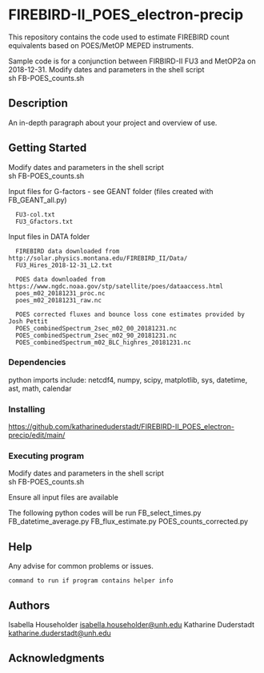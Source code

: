 # FIREBIRD-II_POES_electron-precip


This repository contains the code used to estimate FIREBIRD count equivalents 
based on POES/MetOP MEPED instruments. 

Sample code is for a conjunction between FIRBIRD-II FU3 and MetOP2a on 2018-12-31.
Modify dates and parameters in the shell script  
      sh FB-POES_counts.sh

## Description

An in-depth paragraph about your project and overview of use.

## Getting Started

Modify dates and parameters in the shell script  
      sh FB-POES_counts.sh

Input files for G-factors - see GEANT folder (files created with FB_GEANT_all.py) 

      FU3-col.txt
      FU3_Gfactors.txt

Input files in DATA folder

      FIREBIRD data downloaded from http://solar.physics.montana.edu/FIREBIRD_II/Data/ 
      FU3_Hires_2018-12-31_L2.txt

      POES data downloaded from https://www.ngdc.noaa.gov/stp/satellite/poes/dataaccess.html 
      poes_m02_20181231_proc.nc
      poes_m02_20181231_raw.nc

      POES corrected fluxes and bounce loss cone estimates provided by Josh Pettit 
      POES_combinedSpectrum_2sec_m02_00_20181231.nc
      POES_combinedSpectrum_2sec_m02_90_20181231.nc
      POES_combinedSpectrum_m02_BLC_highres_20181231.nc

### Dependencies

python imports include: netcdf4, numpy, scipy, matplotlib, sys, datetime, ast, math, calendar

### Installing

https://github.com/katharineduderstadt/FIREBIRD-II_POES_electron-precip/edit/main/

### Executing program

Modify dates and parameters in the shell script  
      sh FB-POES_counts.sh

Ensure all input files are available 

The following python codes will be run
      FB_select_times.py
      FB_datetime_average.py
      FB_flux_estimate.py
      POES_counts_corrected.py

## Help

Any advise for common problems or issues.
```
command to run if program contains helper info
```

## Authors

Isabella Householder   isabella.householder@unh.edu 
Katharine Duderstadt   katharine.duderstadt@unh.edu


## Acknowledgments







